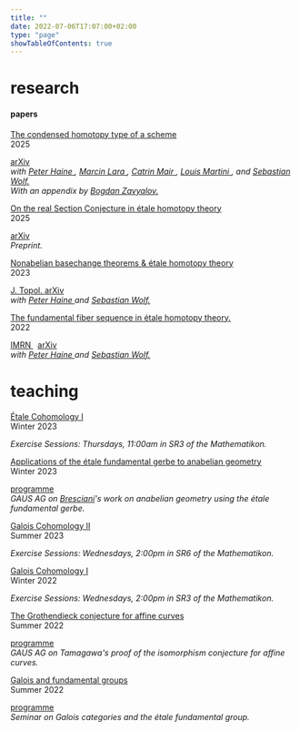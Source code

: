 ```yaml
---
title: ""
date: 2022-07-06T17:07:00+02:00
type: "page"
showTableOfContents: true
---
```


# research

#### papers

<div class="tabular-list">
            <div class="tabular-list-item" >
              <div class="title">
                <a href="https://raw.githubusercontent.com/tholzschuh/uni-files/master/papers/condensed_homotopy_type_of_a_scheme.pdf">
                  The condensed homotopy type of a scheme
                </a> 
                <div class="year">
                  2025
                </div>
              </div>
              <p>     
                <div class="files">
<!--                  <a href="https://londmathsoc.onlinelibrary.wiley.com/doi/full/10.1112/topo.70009">
                    J. Topol.
                  </a>
-->
                  <a href="https://arxiv.org/abs/2510.07443">
                    arXiv
                  </a>
                </div>
                <em>with
                  <a href="https://peterjhaine.github.io">
                    Peter Haine
                  </a>,
                  <a href="https://marcin-lara.github.io">
                    Marcin Lara
                  </a>,
                  <a href="https://www.mathematik.tu-darmstadt.de/fb/personal/details/catrin_mair.de.jsp">
                    Catrin Mair
                  </a>,
                  <a href="https://louismartini.de">
                    Louis Martini
                  </a>
                  , and 
                  <a href="https://wos07573.github.io/index.html">
                    Sebastian Wolf.
                  </a>
                  <br>
                  With an appendix by 
                  <a href="https://bogdanzavyalov.com">
                    Bogdan Zavyalov.
                  </a>
                </em> 
              </p>
            </div>
            <div class="tabular-list-item" >
              <div class="title">
                <a href="https://raw.githubusercontent.com/tholzschuh/uni-files/master/papers/real-section-conjecture.pdf">
                  On the real Section Conjecture in étale homotopy theory
                </a> 
                <div class="year">
                  2025
                </div>
              </div>
              <p>     
                <div class="files">
                  <!--
                  <a href="https://academic.oup.com/imrn/advance-article-abstract/doi/10.1093/imrn/rnad018/7034035?redirectedFrom=fulltext">
                    IMRN
                  </a> 
                  &nbsp;
                  -->
                  <a href="https://arxiv.org/abs/2510.13325">
                    arXiv
                  </a>
                </div>
                <em>
                  Preprint.
                </em> 
              </p>
            </div>
            <div class="tabular-list-item" >
              <div class="title">
                <a href="https://raw.githubusercontent.com/tholzschuh/uni-files/master/papers/nonabelian_basechange_etale_homotopy.pdf">
                  Nonabelian basechange theorems & étale homotopy theory 
                </a> 
                <div class="year">
                  2023
                </div>
              </div>
              <p>     
                <div class="files">
                  <a href="https://londmathsoc.onlinelibrary.wiley.com/doi/full/10.1112/topo.70009">
                    J. Topol.
                  </a> 
                  <a href="https://arxiv.org/abs/2304.00938">
                    arXiv
                  </a>
                </div>
                <em>with
                  <a href="https://peterjhaine.github.io">
                    Peter Haine
                  </a> 
                  and 
                  <a href="https://wos07573.github.io/index.html">
                    Sebastian Wolf.
                  </a>
                </em> 
              </p>
            </div>
            <div class="tabular-list-item" >
              <div class="title">
                <a href="https://raw.githubusercontent.com/tholzschuh/uni-files/master/papers/etale_fundamental_fiber_sequence.pdf">
                  The fundamental fiber sequence in étale homotopy theory. 
                </a> 
                <div class="year">
                  2022
                </div>
              </div>
              <p>
                <div class="files">
                  <a href="https://academic.oup.com/imrn/advance-article-abstract/doi/10.1093/imrn/rnad018/7034035?redirectedFrom=fulltext">
                    IMRN
                  </a> 
                  &nbsp;
                  <a href="https://arxiv.org/abs/2209.03476">
                    arXiv
                  </a>
                </div>
                <em>with
                  <a href="https://peterjhaine.github.io">
                    Peter Haine
                  </a> 
                  and 
                  <a href="https://wos07573.github.io/index.html">
                    Sebastian Wolf.
                  </a>
                </em> 
              </p> 
            </div>
</div>

<!--
#### misc
<div class="tabular-list">
            <div class="tabular-list-item">
              <div class="title">
                <a href="https://github.com/tholzschuh/uni-files/raw/master/articles/reformulation.pdf">
                  An étale homotopy-theoretic reformulation of the Section Conjecture
                </a>    
                <div class="year">
                  2021
                </div>
              </div>
              <p><em>Master's thesis.</em></p>
            </div>
            <div class="tabular-list-item">
              <div class="title">
                <a href="https://github.com/tholzschuh/uni-files/raw/master/articles/computing-simple-factors-of-certain-jacobian-varieties.pdf">
                  Computing simple factors of certain Jacobian varieties over finite fields
                </a>
                <div class="year">
                  2019
                </div>
              </div>
              <p><em>Bachelor's thesis.</em></p>
            </div>
</div>
-->

# teaching

<div class="tabular-list">
            <div class="tabular-list-item">
              <div class="title">
                <a href="/math/teaching/winter23/etale-cohomology-1/">
                  Étale Cohomology I
                </a> 
                <div class="year">
                  Winter 2023
                </div>
              </div>
	            <p>
                <em>
                  Exercise Sessions: Thursdays, 11:00am in SR3 of the Mathematikon.
                </em>
              </p>
            </div>
            <div class="tabular-list-item">
              <div class="title">
                <a href="/math/teaching/winter23/etale-fundamental-gerbe/">
                  Applications of the étale fundamental gerbe to anabelian geometry
                </a> 
                <div class="year">
                  Winter 2023
                </div>
              </div>
              <p>
                <div class="files">
                  <a href="https://raw.githubusercontent.com/tholzschuh/uni-files/master/teaching/GAUS-AG-EtFdtlGerbe.pdf">
                    programme
                  </a>
                </div>
                <em>
                GAUS AG on <a href="https://sites.google.com/view/bresciani/home">Bresciani</a>'s work on anabelian geometry using the étale fundamental gerbe.
                </em>
              </p>
            </div>
            <div class="tabular-list-item">
              <div class="title">
                <a href="/math/teaching/summer23/galois-cohomology-2/">
                  Galois Cohomology II
                </a> 
                <div class="year">
                  Summer 2023
                </div>
              </div>
	            <p>
                <em>
                  Exercise Sessions: Wednesdays, 2:00pm in SR6 of the Mathematikon.
                </em>
              </p>
            </div>
            <div class="tabular-list-item">
              <div class="title">
                <a href="/math/teaching/winter22/galois-cohomology-1/">
                  Galois Cohomology I
                </a> 
                <div class="year">
                  Winter 2022
                </div>
              </div>
	            <p>
                <em>
                  Exercise Sessions: Wednesdays, 2:00pm in SR3 of the Mathematikon.
                </em>
              </p>
            </div>
            <div class="tabular-list-item">
              <div class="title">
                <a href="/math/teaching/summer22/grothendieck-conjecture-affine-curves">
                  The Grothendieck conjecture for affine curves
                </a>
                <div class="year">
                  Summer 2022
                </div>
              </div>
              <p>
                <div class="files">
                    <a href="https://raw.githubusercontent.com/tholzschuh/uni-files/master/teaching/GAUS-AG-TamagawaGC.pdf">
                    programme
                  </a>
                </div>
                <em>
                  GAUS AG on Tamagawa's proof of the isomorphism conjecture for affine curves.
                </em>
              </p>
            </div>
            <div class="tabular-list-item">
              <div class="title">
                <a href="/math/teaching/summer22/galois-and-fundamental-groups">
                  Galois and fundamental groups
                </a>
                <div class="year">
                  Summer 2022
                </div>
              </div>
	            <p>
                <div class="files">
                  <a href="https://raw.githubusercontent.com/tholzschuh/uni-files/master/teaching/galfundgp.pdf">
                    programme
                  </a>
                </div>
                <em>
                  Seminar on Galois categories and the étale fundamental group.
                </em>
              </p>
            </div>
</div>
